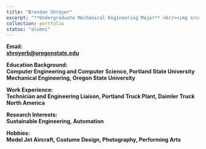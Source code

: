 ```yaml
---
title: "Brendan Shroyer"
excerpt: "**Undergraduate Mechanical Engineering Major** <br/><img src='/images/BrendanShroyer.jpg' width='250' height='250'>"
collection: portfolio
status: "alumni"
---
```


**Email:** <br/>
**shroyerb@oregonstate.edu**

**Education Background:** <br/>
**Computer Engineering and Computer Science, Portland State University** <br/>
**Mechanical Engineering, Oregon State University** <br/>

**Work Experience:** <br/>
**Technician and Engineering Liaison, Portland Truck Plant, Daimler Truck North America**

**Research Interests:** <br/>
**Sustainable Engineering, Automation**

**Hobbies:** <br/>
**Model Jet Aircraft, Costume Design, Photography, Performing Arts**
